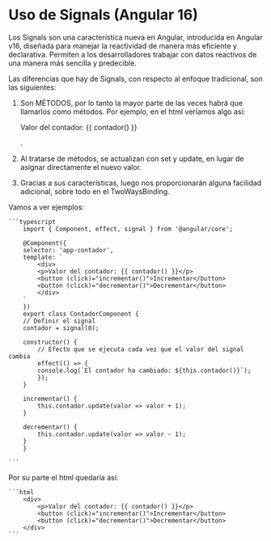 # Uso de Signals (Angular 16)

Los Signals son una característica nueva en Angular, introducida en Angular v16, diseñada para manejar la reactividad de manera más eficiente y declarativa. Permiten a los desarrolladores trabajar con datos reactivos de una manera más sencilla y predecible.

Las diferencias que hay de Signals, con respecto al enfoque tradicional, son las siguientes:

1. Son MÉTODOS, por lo tanto la mayor parte de las veces habrá que llamarlos como métodos. Por ejemplo, en el html veríamos algo así: <p>Valor del contador: {{ contador() }}</p>. 

2. Al tratarse de métodos, se actualizan con set y update, en lugar de asignar directamente el nuevo valor.

3. Gracias a sus características, luego nos proporcionarán alguna facilidad adicional, sobre todo en el TwoWaysBinding.


Vamos a ver ejemplos:

    ```typescript
        import { Component, effect, signal } from '@angular/core';

        @Component({
        selector: 'app-contador',
        template: `
            <div>
            <p>Valor del contador: {{ contador() }}</p>
            <button (click)="incrementar()">Incrementar</button>
            <button (click)="decrementar()">Decrementar</button>
            </div>
        `
        })
        export class ContadorComponent {
        // Definir el signal
        contador = signal(0);

        constructor() {
            // Efecto que se ejecuta cada vez que el valor del signal cambia
            effect(() => {
            console.log(`El contador ha cambiado: ${this.contador()}`);
            });
        }

        incrementar() {
            this.contador.update(valor => valor + 1);
        }

        decrementar() {
            this.contador.update(valor => valor - 1);
        }
        }

    ```

Por su parte el html quedaría así:

    ```html
        <div>
            <p>Valor del contador: {{ contador() }}</p>
            <button (click)="incrementar()">Incrementar</button>
            <button (click)="decrementar()">Decrementar</button>
        </div>
    ```
